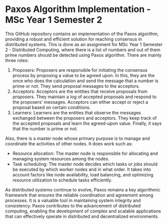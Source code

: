 # Paxos Algorithm Implementation - MSc Year 1 Semester 2

This GitHub repository contains an implementation of the Paxos algorithm, providing a robust and efficient solution for reaching consensus in distributed systems. This is done as an assignment for MSc Year 1 Semester 2 - Distributed Computing, where there is a list of numbers and out of them prime numbers should be detected using Paxos algorithm. 
There are mainly three roles:
1. Proposers: Proposers are responsible for initiating the consensus process by proposing a value to be agreed upon. In this, they are the once who does the calculation and send the message that a number is prime or not. They send proposal messages to the acceptors.
2. Acceptors: Acceptors are the entities that receive proposals from proposers. They maintain a log of accepted proposals and respond to the proposers' messages. Acceptors can either accept or reject a proposal based on certain conditions.
3. Learners: Learners are the entities that observe the messages exchanged between the proposers and acceptors. They keep track of the accepted proposals and learn the agreed-upon value. Finally, it says that the number is prime or not. 

Also, there is a master node whose primary purpose is to manage and coordinate the activities of other nodes. It does work such as:
* Resource allocation: The master node is responsible for allocating and managing system resources among the nodes.
* Task scheduling: The master node decides which tasks or jobs should be executed by which worker nodes and in what order. It takes into account factors like node availability, load balancing, and optimizing resource utilization to schedule tasks efficiently. 

As distributed systems continue to evolve, Paxos remains a key algorithmic framework that ensures the reliable coordination and agreement among processes. It is a valuable tool in maintaining system integrity and consistency. Paxos contributes to the advancement of distributed computing, enabling the development of complex and scalable applications that can effectively operate in distributed and decentralized environments.
